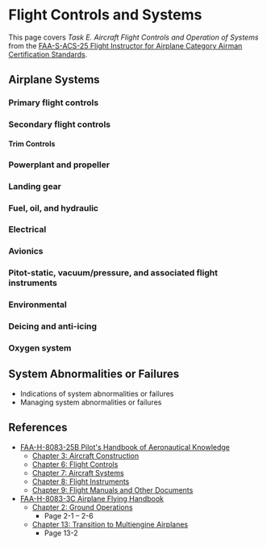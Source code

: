 # Flight Controls and Systems

This page covers *Task E. Aircraft Flight Controls and Operation of Systems* from the [FAA-S-ACS-25 Flight Instructor for Airplane Category Airman Certification Standards](https://www.faa.gov/training_testing/testing/acs/cfi_airplane_acs_25.pdf).

## Airplane Systems

### Primary flight controls

<!--@include: ./docs/includes/systems/primary-flight-controls.md-->

### Secondary flight controls

<!--@include: ./docs/includes/systems/secondary-flight-controls.md | shift:3-->

#### Trim Controls

<!--@include: ./docs/includes/systems/trim-controls.md-->

### Powerplant and propeller

<!--@include: ./docs/includes/systems/powerplant-and-propeller.md | shift:2-->

### Landing gear

<!--@include: ./docs/includes/systems/landing-gear.md | shift:2-->

### Fuel, oil, and hydraulic

<!--@include: ./docs/includes/systems/fuel-oil-hydraulic-system.md | shift:2-->

### Electrical

<!--@include: ./docs/includes/systems/electrical-system.md | shift:2-->

### Avionics

<!--@include: ./docs/includes/systems/avionics-and-autopilot.md | shift:2-->

### Pitot-static, vacuum/pressure, and associated flight instruments

<!--@include: ./docs/includes/systems/pitot-static-vacuum-instruments.md | shift:2-->

### Environmental

<!--@include: ./docs/includes/systems/environmental-systems.md-->

### Deicing and anti-icing

<!--@include: ./docs/includes/systems/deicing-and-anti-icing.md | shift:2-->

### Oxygen system

<!--@include: ./docs/includes/systems/oxygen-system.md | shift:2-->

## System Abnormalities or Failures

* Indications of system abnormalities or failures
* Managing system abnormalities or failures

## References

* [FAA-H-8083-25B Pilot's Handbook of Aeronautical Knowledge](https://www.faa.gov/regulations_policies/handbooks_manuals/aviation/phak)
  * [Chapter 3: Aircraft Construction](https://www.faa.gov/sites/faa.gov/files/regulations_policies/handbooks_manuals/aviation/phak/05_phak_ch3.pdf)
  * [Chapter 6: Flight Controls](https://www.faa.gov/sites/faa.gov/files/regulations_policies/handbooks_manuals/aviation/phak/08_phak_ch6.pdf)
  * [Chapter 7: Aircraft Systems](https://www.faa.gov/sites/faa.gov/files/regulations_policies/handbooks_manuals/aviation/phak/09_phak_ch7.pdf)
  * [Chapter 8: Flight Instruments](https://www.faa.gov/sites/faa.gov/files/regulations_policies/handbooks_manuals/aviation/phak/10_phak_ch8.pdf)
  * [Chapter 9: Flight Manuals and Other Documents](https://www.faa.gov/sites/faa.gov/files/regulations_policies/handbooks_manuals/aviation/phak/11_phak_ch9.pdf)
* [FAA-H-8083-3C Airplane Flying Handbook](https://www.faa.gov/regulations_policies/handbooks_manuals/aviation/airplane_handbook)
  * [Chapter 2: Ground Operations](https://www.faa.gov/sites/faa.gov/files/regulations_policies/handbooks_manuals/aviation/airplane_handbook/03_afh_ch2.pdf)
    * Page 2-1 – 2-6
  * [Chapter 13: Transition to Multiengine Airplanes](https://www.faa.gov/sites/faa.gov/files/regulations_policies/handbooks_manuals/aviation/airplane_handbook/14_afh_ch13.pdf)
    * Page 13-2